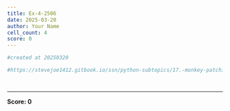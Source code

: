 ```yaml
---
title: Ex-4-2506
date: 2025-03-20
author: Your Name
cell_count: 4
score: 0
---
```


```python
#created at 20250320
```


```python
#https://stevejoe1412.gitbook.io/ssn/python-subtopics/17.-monkey-patching
```


```python

```


```python

```


---
**Score: 0**